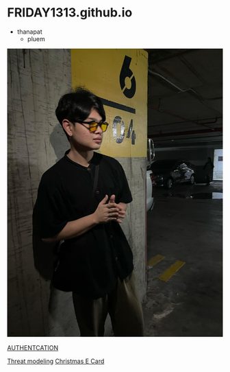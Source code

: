 # FRIDAY1313.github.io

- thanapat
   - pluem 
  

![alt text](image/Profliepluem.jpg)

[AUTHENTCATION](authentication)

[Threat modeling](threat-modeling)
[Christmas E Card](chrismascard.md)

